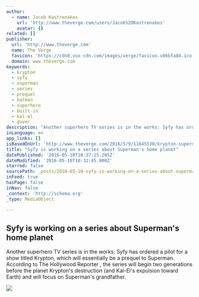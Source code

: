 ```yaml
---
author:
  - name: Jacob Kastrenakes
    url: 'http://www.theverge.com/users/Jacob%20Kastrenakes'
    avatar: {}
related: []
publisher:
  url: 'http://www.theverge.com'
  name: The Verge
  favicon: 'https://cdn0.vox-cdn.com/images/verge/favicon.v86bfa84.ico'
  domain: www.theverge.com
keywords:
  - krypton
  - syfy
  - superman
  - series
  - prequel
  - batman
  - superhero
  - built-in
  - kal-el
  - goyer
description: "Another superhero TV series is in the works: Syfy has ordered a pilot for a show titled Krypton, which will essentially be a prequel to Superman. According to The Hollywood Reporter , the series will begin two generations before the planet Krypton's destruction (and Kal-El's expulsion toward Earth) and will focus on Superman's grandfather."
inLanguage: en
app_links: []
isBasedOnUrl: 'http://www.theverge.com/2016/5/9/11645530/krypton-superman-prequel-tv-series-pilot-ordered-syfy'
title: "Syfy is working on a series about Superman's home planet"
datePublished: '2016-05-10T10:37:15.285Z'
dateModified: '2016-05-10T10:32:45.900Z'
starred: false
sourcePath: _posts/2016-05-10-syfy-is-working-on-a-series-about-supermans-home-planet.md
inFeed: true
hasPage: false
inNav: false
_context: 'http://schema.org'
_type: MediaObject

---
```

<article style=""><h1>Syfy is working on a series about Superman's home planet</h1><p>Another superhero TV series is in the works: Syfy has ordered a pilot for a show titled Krypton, which will essentially be a prequel to Superman. According to The Hollywood Reporter , the series will begin two generations before the planet Krypton's destruction (and Kal-El's expulsion toward Earth) and will focus on Superman's grandfather.</p><img src="https://cdn3.vox-cdn.com/thumbor/10FACiImeKVTn3ZvphLuRPDRtsg=/0x0:768x432/1600x900/cdn0.vox-cdn.com/uploads/chorus_image/image/49557907/krypton_art.0.0.jpg" /></article>